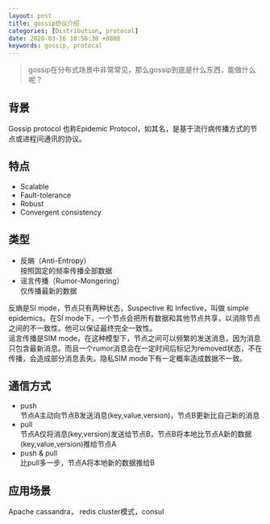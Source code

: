 ```yaml
---
layout: post
title: gossip协议介绍
categories: [Distribution, protocol]
date: 2020-03-16 10:58:30 +0800
keywords: gossip, protocal
---
```


>gossip在分布式场景中非常常见，那么gossip到底是什么东西，能做什么呢？

## 背景
Gossip protocol 也称Epidemic Protocol，如其名，是基于流行病传播方式的节点或进程间通讯的协议。
## 特点
- Scalable
- Fault-tolerance
- Robust
- Convergent consistency
## 类型
- 反熵（Anti-Entropy）  
按照固定的频率传播全部数据
- 谣言传播（Rumor-Mongering）  
仅传播最新的数据

反熵是SI mode，节点只有两种状态，Suspective 和 Infective，叫做 simple epidemics。在SI mode下，一个节点会把所有数据和其他节点共享，以消除节点之间的不一致性。他可以保证最终完全一致性。  
谣言传播是SIM mode，在这种模型下，节点之间可以频繁的发送消息，因为消息只包含最新消息。而且一个rumor消息会在一定时间后标记为removed状态，不在传播，会造成部分消息丢失。隐私SIM mode下有一定概率造成数据不一致。
## 通信方式
- push  
节点A主动向节点B发送消息(key,value,version)，节点B更新比自己新的消息
- pull  
节点A仅将消息(key,version)发送给节点B，节点B将本地比节点A新的数据(key,value,version)推给节点A
- push & pull  
比pull多一步，节点A将本地新的数据推给B

## 应用场景
Apache cassandra， redis cluster模式，consul